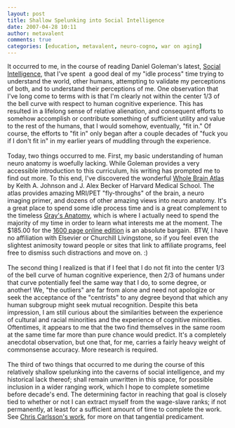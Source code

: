 ```yaml
---
layout: post
title: Shallow Spelunking into Social Intelligence
date: 2007-04-28 10:11
author: metavalent
comments: true
categories: [education, metavalent, neuro-cogno, war on aging]
---
```

<a href="https://amazingfiltered.blogspot.com/2007/04/worlds-most-beautiful-bridges.html"></a>It occurred to me, in the course of reading Daniel Goleman's latest, <a href="https://search.barnesandnoble.com/booksearch/isbnInquiry.asp?z=y&amp;EAN=9780553803525&amp;itm=1">Social Intelligence</a>, that I've spent&nbsp; a good deal of my "idle process" time trying to understand the world, other humans, attempting to validate my perceptions of both, and to understand their perceptions of me. One observation that I've long come to terms with is that I'm clearly not within the center 1/3 of the bell curve with respect to human cognitive experience. This has resulted in a lifelong sense of relative alienation, and consequent efforts to somehow accomplish or contribute something of sufficient utility and value to the rest of the humans, that I would somehow, eventually, "fit in." Of course, the efforts to "fit in" only began after a couple decades of "fuck you if I don't fit in" in my earlier years of muddling through the experience. <br />
<br />
Today, two things occurred to me. First, my basic understanding of human neuro anatomy is woefully lacking. While Goleman provides a very accessible introduction to this curriculum, his writing has prompted me to find out more. To this end, I've discovered the wonderful <a href="https://www.med.harvard.edu/AANLIB/home.html">Whole Brain Atlas</a> by Keith A. Johnson and J. Alex Becker of Harvard Medical School. The atlas provides amazing MRI/PET "fly-throughs" of the brain, a neuro imaging primer, and dozens of other amazing views into neuro anatomy. It's a great place to spend some idle process time and is a great complement to the timeless <a href="https://www.graysanatomyonline.com/">Gray's Anatomy</a>, which is where I actually need to spend the majority of my time in order to learn what interests me at the moment. The $185.00 for the <a href="https://us.elsevierhealth.com/product.jsp?isbn=0443066752">1600 page online edition</a> is an absolute bargain.&nbsp; BTW, I have no affiliation with Elsevier or Churchill Livingstone, so if you feel even the slightest animosity toward people or sites that link to affiliate programs, feel free to dismiss such distractions and move on. :)<br />
<br />
The second thing I realized is that if I feel that I do not fit into the center 1/3 of the bell curve of human cognitive experience, then 2/3 of humans under that curve potentially feel the same way that I do, to some degree, or another! We, "the outliers" are far from alone and need not apologize or seek the acceptance of the "centrists" to any degree beyond that which any human subgroup might seek mutual recognition. Despite this beta impression, I am still curious about the similarities between the experience of cultural and racial minorities and the experience of cognitive minorities. Oftentimes, it appears to me that the two find themselves in the same room at the same time far more than pure chance would predict. It's a completely anecdotal observation, but one that, for me, carries a fairly heavy weight of commonsense accuracy. More research is required.<br />
<br />
The third of two things that occurred to me during the course of this relatively shallow spelunking into the caverns of social intelligence, and my historical lack thereof; shall remain unwritten in this space, for possible inclusion in a wider ranging work, which I hope to complete sometime before decade's end. The determining factor in reaching that goal is closely tied to whether or not I can extract myself from the wage-slave ranks; if not permanently, at least for a sufficient amount of time to complete the work. See <a href="https://ieet.org/index.php/IEET/more/csr20070217/">Chris Carlsson's work</a>, for more on that tangential predicament. <blockquote></blockquote>
